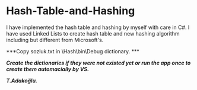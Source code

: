 # Hash-Table-and-Hashing
I have implemented the hash table and hashing by myself with care in C#. I have used Linked Lists to create hash table and new hashing algorithm including but different from Microsoft's.

***Copy sozluk.txt in \Hash\bin\Debug dictionary. ***

***Create the dictionaries if they were not existed yet or run the app once to create them automacially by VS.***

***T.Adakoğlu.***
